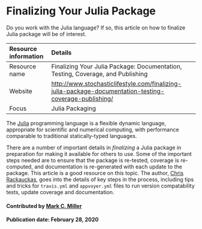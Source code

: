 # Finalizing Your Julia Package
<!-- deck start --> 
Do you work with the Julia language? If so, this article on how to finalize Julia package will be of interest.
<!-- deck end -->

Resource information | Details
:--- | :--- 
Resource name | Finalizing Your Julia Package: Documentation, Testing, Coverage, and Publishing
Website | http://www.stochasticlifestyle.com/finalizing-julia-package-documentation-testing-coverage-publishing/
Focus | Julia Packaging

The [Julia](https://julialang.org/) programming language is a flexible dynamic language, appropriate for scientific and numerical computing, with performance comparable to traditional statically-typed languages.

There are a number of important details in *finalizing* a Julia package in preparation for making it available for others to use. Some of the important steps needed are to ensure that the package is re-tested, coverage is re-computed, and documentation is re-generated with each update to the package. This article is a good resource on this topic. The author, [Chris Rackauckas](http://www.chrisrackauckas.com/), goes into the details of key steps in the process, including tips and tricks for `travis.yml` and `appvoyer.yml` files to run version compatability tests, update coverage and documentation.

#### Contributed by [Mark C. Miller](https://github.com/markcmiller86 "Mark C. Miller's GitHub Profile")

#### Publication date: February 28, 2020

<!---
Publish: yes
RSS update: 2020-02-28
Categories: development
Topics: documentation, programming languages
Tags: service, tool
Level: 2
Prerequisites: defaults
Aggregate: none
--->

